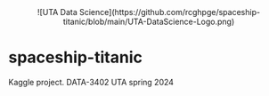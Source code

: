 <center>![UTA Data Science](https://github.com/rcghpge/spaceship-titanic/blob/main/UTA-DataScience-Logo.png)</center>

# spaceship-titanic
Kaggle project. DATA-3402 UTA spring 2024
